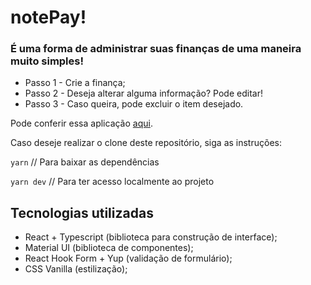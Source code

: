 # notePay!
### É uma forma de administrar suas finanças de uma maneira muito simples!

- Passo 1 - Crie a finança;
- Passo 2 - Deseja alterar alguma informação? Pode editar!
- Passo 3 - Caso queira, pode excluir o item desejado.

Pode conferir essa aplicação [aqui](https://note-pay.vercel.app).


Caso deseje realizar o clone deste repositório, siga as instruções:

`yarn` // Para baixar as dependências

`yarn dev` // Para ter acesso localmente ao projeto

## Tecnologias utilizadas

- React + Typescript (biblioteca para construção de interface);
- Material UI (biblioteca de componentes);
- React Hook Form + Yup (validação de formulário);
- CSS Vanilla (estilização);
